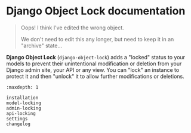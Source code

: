 # Django Object Lock documentation

>   Oops! I think I've edited the wrong object.
>   
>   We don't need to edit this any longer, but need to keep it in an "archive" state...

**Django Object Lock** (`django-object-lock`) adds a "locked" status to your models to prevent their unintentional
modification or deletion from your Django admin site, your API or any view. You can "lock" an instance to protect it
and then "unlock" it to allow further modifications or deletions.

```{toctree}
:maxdepth: 1

installation
model-locking
admin-locking
api-locking
settings
changelog
```

